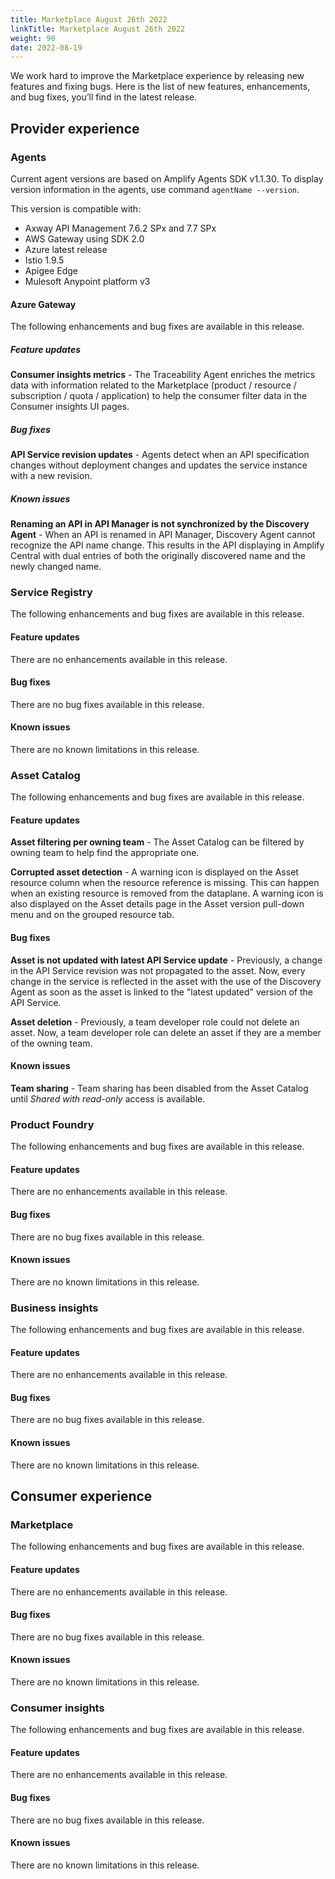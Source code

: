 ```yaml
---
title: Marketplace August 26th 2022
linkTitle: Marketplace August 26th 2022
weight: 90
date: 2022-08-19
---
```

We work hard to improve the Marketplace experience by releasing new features and fixing bugs. Here is the list of new features, enhancements, and bug fixes, you’ll find in the latest release.

## Provider experience

### Agents

Current agent versions are based on Amplify Agents SDK v1.1.30. To display version information in the agents, use command `agentName --version`.

This version is compatible with:

* Axway API Management 7.6.2 SPx and 7.7 SPx
* AWS Gateway using SDK 2.0
* Azure latest release
* Istio 1.9.5
* Apigee Edge
* Mulesoft Anypoint platform v3

#### Azure Gateway

The following enhancements and bug fixes are available in this release.

##### Feature updates

**Consumer insights metrics** - The Traceability Agent enriches the metrics data with information related to the Marketplace (product / resource / subscription / quota / application) to help the consumer filter data in the Consumer insights UI pages.

##### Bug fixes

**API Service revision updates** - Agents detect when an API specification changes without deployment changes and updates the service instance with a new revision.

##### Known issues

**Renaming an API in API Manager is not synchronized by the Discovery Agent** - When an API is renamed in API Manager, Discovery Agent cannot recognize the API name change. This results in the API displaying in Amplify Central with dual entries of both the originally discovered name and the newly changed name.

### Service Registry

The following enhancements and bug fixes are available in this release.

#### Feature updates

There are no enhancements available in this release.

#### Bug fixes

There are no bug fixes available in this release.

#### Known issues

There are no known limitations in this release.

### Asset Catalog

The following enhancements and bug fixes are available in this release.

#### Feature updates

**Asset filtering per owning team** - The Asset Catalog can be filtered by owning team to help find the appropriate one.

**Corrupted asset detection** - A warning icon is displayed on the Asset resource column when the resource reference is missing. This can happen when an existing resource is removed from the dataplane. A warning icon is also displayed on the Asset details page in the Asset version pull-down menu and on the grouped resource tab.


#### Bug fixes

**Asset is not updated with latest API Service update** - Previously, a change in the API Service revision was not propagated to the asset. Now, every change in the service is reflected in the asset with the use of the Discovery Agent as soon as the asset is linked to the "latest updated" version of the API Service.

**Asset deletion** - Previously, a team developer role could not delete an asset. Now, a team developer role can delete an asset if they are a member of the owning team.

#### Known issues

**Team sharing** - Team sharing has been disabled from the Asset Catalog until *Shared with read-only* access is available.

### Product Foundry

The following enhancements and bug fixes are available in this release.

#### Feature updates

There are no enhancements available in this release.

#### Bug fixes

There are no bug fixes available in this release.

#### Known issues

There are no known limitations in this release.

### Business insights

The following enhancements and bug fixes are available in this release.

#### Feature updates

There are no enhancements available in this release.

#### Bug fixes

There are no bug fixes available in this release.

#### Known issues

There are no known limitations in this release.

## Consumer experience

### Marketplace

The following enhancements and bug fixes are available in this release.

#### Feature updates

There are no enhancements available in this release.

#### Bug fixes

There are no bug fixes available in this release.

#### Known issues

There are no known limitations in this release.

### Consumer insights

The following enhancements and bug fixes are available in this release.

#### Feature updates

There are no enhancements available in this release.

#### Bug fixes

There are no bug fixes available in this release.

#### Known issues

There are no known limitations in this release.

